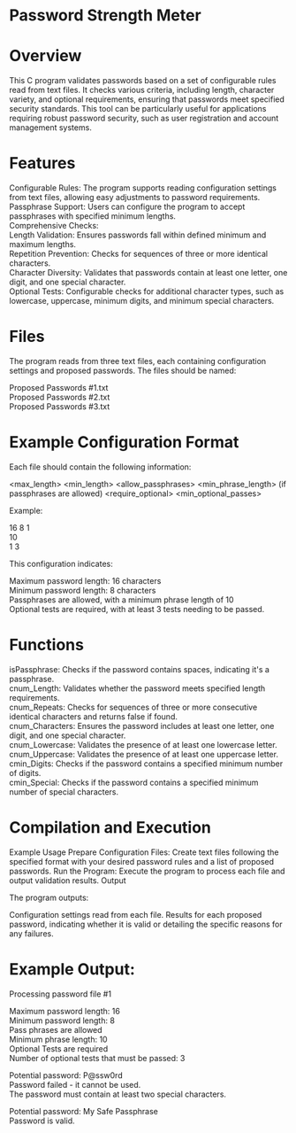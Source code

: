 # Password Strength Meter

# Overview
This C program validates passwords based on a set of configurable rules read from text files. It checks various criteria, including length, character variety, and optional requirements, ensuring that passwords meet specified security standards. This tool can be particularly useful for applications requiring robust password security, such as user registration and account management systems.

# Features
Configurable Rules: The program supports reading configuration settings from text files, allowing easy adjustments to password requirements.<br />
Passphrase Support: Users can configure the program to accept passphrases with specified minimum lengths.<br />
Comprehensive Checks:<br />
Length Validation: Ensures passwords fall within defined minimum and maximum lengths.<br />
Repetition Prevention: Checks for sequences of three or more identical characters.<br />
Character Diversity: Validates that passwords contain at least one letter, one digit, and one special character.<br />
Optional Tests: Configurable checks for additional character types, such as lowercase, uppercase, minimum digits, and minimum special characters.<br />

# Files
The program reads from three text files, each containing configuration settings and proposed passwords. The files should be named:

Proposed Passwords #1.txt<br />
Proposed Passwords #2.txt<br />
Proposed Passwords #3.txt<br />

# Example Configuration Format
Each file should contain the following information:

<max_length> <min_length> <allow_passphrases>
<min_phrase_length> (if passphrases are allowed)
<require_optional> <min_optional_passes>

Example:<br />

16 8 1<br />
10<br />
1 3<br />

This configuration indicates:

Maximum password length: 16 characters<br />
Minimum password length: 8 characters<br />
Passphrases are allowed, with a minimum phrase length of 10<br />
Optional tests are required, with at least 3 tests needing to be passed.<br />

# Functions
isPassphrase: Checks if the password contains spaces, indicating it's a passphrase.<br />
cnum_Length: Validates whether the password meets specified length requirements.<br />
cnum_Repeats: Checks for sequences of three or more consecutive identical characters and returns false if found.<br />
cnum_Characters: Ensures the password includes at least one letter, one digit, and one special character.<br />
cnum_Lowercase: Validates the presence of at least one lowercase letter.<br />
cnum_Uppercase: Validates the presence of at least one uppercase letter.<br />
cmin_Digits: Checks if the password contains a specified minimum number of digits.<br />
cmin_Special: Checks if the password contains a specified minimum number of special characters.<br />

# Compilation and Execution

Example Usage
Prepare Configuration Files: Create text files following the specified format with your desired password rules and a list of proposed passwords.
Run the Program: Execute the program to process each file and output validation results.
Output

The program outputs:

Configuration settings read from each file.
Results for each proposed password, indicating whether it is valid or detailing the specific reasons for any failures.

# Example Output:

Processing password file #1<br />

Maximum password length: 16<br />
Minimum password length: 8<br />
Pass phrases are allowed<br />
Minimum phrase length: 10<br />
Optional Tests are required<br />
Number of optional tests that must be passed: 3<br />

Potential password: P@ssw0rd<br />
Password failed - it cannot be used.<br />
The password must contain at least two special characters.<br />

Potential password: My Safe Passphrase<br />
Password is valid.<br />



